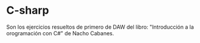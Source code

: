 # C-sharp
Son los ejercicios resueltos de primero de DAW del libro: "Introducción a la orogramación con C#" de Nacho Cabanes.
